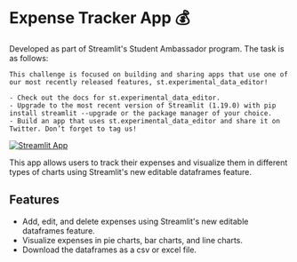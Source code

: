 # Expense Tracker App 💰

Developed as part of Streamlit's Student Ambassador program.
The task is as follows:

```
This challenge is focused on building and sharing apps that use one of our most recently released features, st.experimental_data_editor!

- Check out the docs for st.experimental_data_editor.
- Upgrade to the most recent version of Streamlit (1.19.0) with pip install streamlit --upgrade or the package manager of your choice.
- Build an app that uses st.experimental_data_editor and share it on Twitter. Don’t forget to tag us!
```

[![Streamlit App](https://static.streamlit.io/badges/streamlit_badge_black_red.svg)](https://expense-tracker-platform.streamlit.app)

This app allows users to track their expenses and visualize them in different types of charts using Streamlit's new editable dataframes feature.

## Features
- Add, edit, and delete expenses using Streamlit's new editable dataframes feature.
- Visualize expenses in pie charts, bar charts, and line charts.
- Download the dataframes as a csv or excel file.